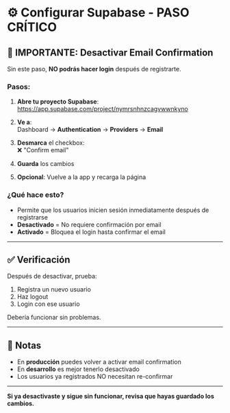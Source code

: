 # ⚙️ Configurar Supabase - PASO CRÍTICO

## 🚨 IMPORTANTE: Desactivar Email Confirmation

Sin este paso, **NO podrás hacer login** después de registrarte.

### Pasos:

1. **Abre tu proyecto Supabase**:  
   https://app.supabase.com/project/nymrsnhnzcagvwwnkyno

2. **Ve a**:  
   Dashboard → **Authentication** → **Providers** → **Email**

3. **Desmarca** el checkbox:  
   ❌ "Confirm email"

4. **Guarda** los cambios

5. **Opcional**: Vuelve a la app y recarga la página

### ¿Qué hace esto?

- Permite que los usuarios inicien sesión inmediatamente después de registrarse
- **Desactivado** = No requiere confirmación por email
- **Activado** = Bloquea el login hasta confirmar el email

---

## ✅ Verificación

Después de desactivar, prueba:

1. Registra un nuevo usuario
2. Haz logout
3. Login con ese usuario

Debería funcionar sin problemas.

---

## 📝 Notas

- En **producción** puedes volver a activar email confirmation
- En **desarrollo** es mejor tenerlo desactivado
- Los usuarios ya registrados NO necesitan re-confirmar

---

**Si ya desactivaste y sigue sin funcionar, revisa que hayas guardado los cambios.**

